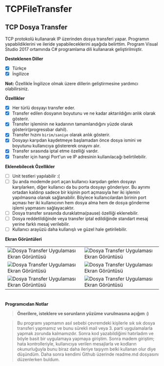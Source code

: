 # TCPFileTransfer
## TCP Dosya Transfer
TCP protokolü kullanarak IP üzerinden dosya transferi yapar. Programın yapabildiklerini ve ileride yapabileceklerini aşağıda belirttim. Program Visual Studio 2017 ortamında C# programlama dili kullanarak geliştirilmiştir.

<b>Desteklenen Diller</b>
- [x] Türkçe
- [x] İngilizce

**Not:** Özellikle İngilizce olmak üzere dillerin geliştirmesine yardımcı olabilirsiniz.

<b>Özellikler</b>

- [x] Her türlü dosyayı transfer eder.
- [x] Transfer edilen dosyanın boyutunu ve ne kadar aktarıldığını anlık olarak gösterir.
- [x] Transfer işleminin ne kadarının tamamlandığını yüzde olarak gösterir(progressbar dahil).
- [x] Transfer hızını `birim/saniye` olarak anlık gösterir.
- [x] Dosyayı karşıdan kaydetmeye başlamadan önce dosya ismini ve boyutunu kullanıcıya göstererek onayını alır.
- [x] Transfer sırasında iptal etme özelliği vardır.
- [x] Transfer için hangi Port'un ve IP adresinin kullanılacağı belirtilebilir.

<b>Eklenebilecek Özellikler</b>

- [ ] Unit testleri yapılabilir :(
- [ ] Şu anda modemde port açan kullanıcı karşıdan gelen dosyayı karşılarken, diğer kullanıcı da bu porta dosyayı gönderiyor. Bu ayrımı ortadan kaldırıp sadece bir kişinin port açmasıyla her iki işlemin yapılmasına olanak sağlanabilir. Böylece kullanıcılardan birinin port açması her iki kullanıcının hem dosya alma hem de dosya gönderme işlemi yapmasını sağlayacaktır.
- [ ] Dosya transfer sırasında duraklatma(pause) özelliği eklenebilir.
- [ ] Dosya reddetildiğinde veya transfer iptal edildiğinde standart mesaj yerine farklı mesaj verilebilir.
- [ ] Kullanıcı arayüzü daha kullanışlı ve güzel hale getirilebilir.

<b>Ekran Görüntüleri</b>

|   |   |
|---|---|
| ![Dosya Transfer Uygulaması Ekran Görüntüsü](http://firateski.com/images/file_transfer_img0001.png) | ![Dosya Transfer Uygulaması Ekran Görüntüsü](http://firateski.com/images/file_transfer_img0002.png) |
| ![Dosya Transfer Uygulaması Ekran Görüntüsü](http://firateski.com/images/file_transfer_img0003.png) | ![Dosya Transfer Uygulaması Ekran Görüntüsü](http://firateski.com/images/file_transfer_img0004.png) |
| ![Dosya Transfer Uygulaması Ekran Görüntüsü](http://firateski.com/images/file_transfer_img0005.png) | ![Dosya Transfer Uygulaması Ekran Görüntüsü](http://firateski.com/images/file_transfer_img0006.png) |


#
<b>Programcıdan Notlar</b>
> <b>Önerilere, isteklere ve sorunların yüzüme vurulmasına açığım :)</b>

> Bu programı yapmamın asıl sebebi çevremdeki kişilerle sık sık dosya transferi yapmamız ve bunu sürekli mail veya 3. parti uygulamalarla yapmak zorunda kalmamızdır. Sonra kod yazabildiğimi hatırladım ve böyle basit bir uygulamaya yapmaya giriştim. Sonra madem giriştim; hata kontrolleriyle, kullanıcıya verilen mesajlarla ve kodların okunurluğuyla bunu biraz daha ileriye taşıyım belki kullanan olur diye düşündüm. Daha sonra kendimi Github üzerinde readme.md dosyasını düzenlerken buldum.
